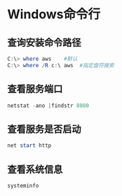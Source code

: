 # Windows命令行

## 查询安装命令路径

```powershell
C:\> where aws    #默认
C:\> where /R c:\ aws  #指定盘符搜索
```

## 查看服务端口

```powershell
netstat -ano |findstr 8080
```

## 查看服务是否启动

```powershell
net start http
```

## 查看系统信息

```powershell
systeminfo
```


